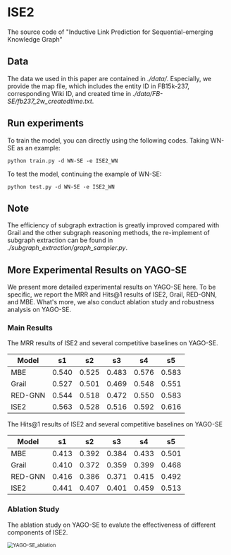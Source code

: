 # ISE2
The source code of "Inductive Link Prediction for Sequential-emerging Knowledge Graph"

## Data
The data we used in this paper are contained in *./data/*. Especially, we provide the map file, which includes the entity ID in FB15k-237, corresponding Wiki ID, and created time in *./data/FB-SE/fb237_2w_createdtime.txt*.

## Run experiments
To train the model, you can directly using the following codes. Taking WN-SE as an example:
```
python train.py -d WN-SE -e ISE2_WN
```
To test the model, continuing the example of WN-SE:
```
python test.py -d WN-SE -e ISE2_WN
```

## Note
The efficiency of subgraph extraction is greatly improved compared with Grail and the other subgraph reasoning methods, the re-implement of subgraph extraction can be found in *./subgraph_extraction/graph_sampler.py*.

## More Experimental Results on YAGO-SE

We present more detailed experimental results on YAGO-SE here. To be specific, we report the MRR and Hits@1 results of ISE2, Grail, RED-GNN, and MBE. What's more, we also conduct ablation study and robustness analysis on YAGO-SE.

### Main Results

The MRR results of ISE2 and several competitive baselines on YAGO-SE.

| Model   | s1    | s2    | s3    | s4    | s5    |
| ------- | ----- | ----- | ----- | ----- | ----- |
| MBE     | 0.540 | 0.525 | 0.483 | 0.576 | 0.583 |
| Grail   | 0.527 | 0.501 | 0.469 | 0.548 | 0.551 |
| RED-GNN | 0.544 | 0.518 | 0.472 | 0.550 | 0.583 |
| ISE2    | 0.563 | 0.528 | 0.516 | 0.592 | 0.616 |

The Hits@1 results of ISE2 and several competitive baselines on YAGO-SE

| Model   | s1    | s2    | s3    | s4    | s5    |
| ------- | ----- | ----- | ----- | ----- | ----- |
| MBE     | 0.413 | 0.392 | 0.384 | 0.433 | 0.501 |
| Grail   | 0.410 | 0.372 | 0.359 | 0.399 | 0.468 |
| RED-GNN | 0.416 | 0.386 | 0.371 | 0.415 | 0.492 |
| ISE2    | 0.441 | 0.407 | 0.401 | 0.459 | 0.513 |

### Ablation Study

The ablation study on YAGO-SE to evalute the effectiveness of different components of ISE2.

<img src="/Users/drivewind/Desktop/YAGO-SE_ablation.png" alt="YAGO-SE_ablation" style="zoom:80%;" />